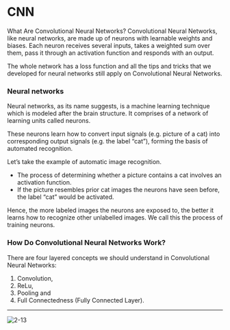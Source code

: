 # CNN

What Are Convolutional Neural Networks?
Convolutional Neural Networks, like neural networks, are made up of neurons with learnable weights and biases. 
Each neuron receives several inputs, takes a weighted sum over them, pass it through an activation function and responds with an output.

The whole network has a loss function and all the tips and tricks that we developed for neural networks still apply on Convolutional Neural Networks.

### Neural networks

Neural networks, as its name suggests, is a machine learning technique which is modeled after the brain structure. 
It comprises of a network of learning units called neurons.

These neurons learn how to convert input signals (e.g. picture of a cat) into corresponding output signals (e.g. the label “cat”), forming the basis of automated recognition.


Let’s take the example of automatic image recognition. 
* The process of determining whether a picture contains a cat involves an activation function. 
* If the picture resembles prior cat images the neurons have seen before, the label “cat” would be activated.

Hence, the more labeled images the neurons are exposed to, the better it learns how to recognize other unlabelled images. We call this the process of training neurons.

### How Do Convolutional Neural Networks Work?
There are four layered concepts we should understand in Convolutional Neural Networks:

1. Convolution,
2. ReLu,
3. Pooling and
4. Full Connectedness (Fully Connected Layer).

---
![2-13](https://github.com/RATHOD-SHUBHAM/DeepLearning/assets/58945964/012b4506-2325-4b3a-ae36-547d770c273e)
